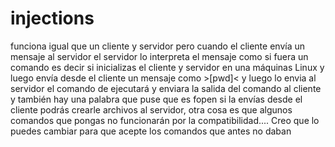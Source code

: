 # injections
funciona igual que un cliente y servidor pero cuando el cliente envía un mensaje al servidor el servidor lo interpreta el mensaje como si fuera un comando es decir si inicializas el cliente y servidor en una máquinas Linux y luego envía desde el cliente un mensaje como >[pwd]&lt; y luego lo envia al servidor el comando de ejecutará y enviara la salida del comando al cliente y también hay una palabra que puse que es fopen si la envías desde el cliente podrás crearle archivos al servidor, otra cosa es que algunos comandos que pongas no funcionarán por la compatibilidad.... Creo que lo puedes cambiar para que acepte los comandos que antes no daban 
